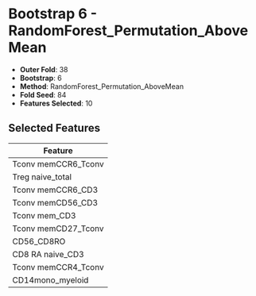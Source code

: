 # Bootstrap 6 - RandomForest_Permutation_AboveMean

- **Outer Fold**: 38
- **Bootstrap**: 6
- **Method**: RandomForest_Permutation_AboveMean
- **Fold Seed**: 84
- **Features Selected**: 10

## Selected Features

| Feature |
|---------|
| Tconv memCCR6_Tconv |
| Treg naive_total |
| Tconv memCCR6_CD3 |
| Tconv memCD56_CD3 |
| Tconv mem_CD3 |
| Tconv memCD27_Tconv |
| CD56_CD8RO |
| CD8 RA naive_CD3 |
| Tconv memCCR4_Tconv |
| CD14mono_myeloid |
